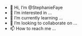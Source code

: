- 👋 Hi, I’m @StephanieFaye
- 👀 I’m interested in ...
- 🌱 I’m currently learning ...
- 💞️ I’m looking to collaborate on ...
- 📫 How to reach me ...

<!---
StephanieFaye/StephanieFaye is a ✨ special ✨ repository because its `README.md` (this file) appears on your GitHub profile.
You can click the Preview link to take a look at your changes.
--->

